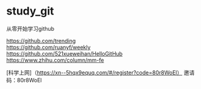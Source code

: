 # study_git
从零开始学习github  

https://github.com/trending  
https://github.com/ruanyf/weekly  
https://github.com/521xueweihan/HelloGitHub  
https://www.zhihu.com/column/mm-fe  

[科学上网]（https://xn--5hqx9equq.com/#/register?code=80r8WoEl）
邀请码：80r8WoEl

